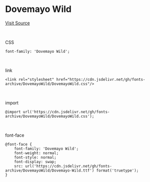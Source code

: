# Dovemayo Wild

[Visit Source](https://blog.naver.com/dovemayo_/223003707589)

&nbsp;

CSS

```
font-family: 'Dovemayo Wild';
```

&nbsp;

link

```
<link rel="stylesheet" href="https://cdn.jsdelivr.net/gh/fonts-archive/DovemayoWild/DovemayoWild.css"/>
```

&nbsp;

import

```
@import url('https://cdn.jsdelivr.net/gh/fonts-archive/DovemayoWild/DovemayoWild.css');
```

&nbsp;

font-face

```
@font-face {
    font-family: 'Dovemayo Wild';
    font-weight: normal;
    font-style: normal;
    font-display: swap;
    src: url('https://cdn.jsdelivr.net/gh/fonts-archive/DovemayoWild/Dovemayo-Wild.ttf') format('truetype');
}
```
